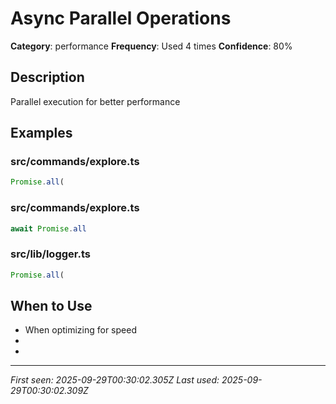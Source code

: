 # Async Parallel Operations

**Category**: performance
**Frequency**: Used 4 times
**Confidence**: 80%

## Description
Parallel execution for better performance

## Examples

### src/commands/explore.ts
```typescript
Promise.all(
```


### src/commands/explore.ts
```typescript
await Promise.all
```


### src/lib/logger.ts
```typescript
Promise.all(
```


## When to Use
- When optimizing for speed
- 
- 

---
*First seen: 2025-09-29T00:30:02.305Z*
*Last used: 2025-09-29T00:30:02.309Z*
